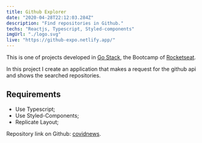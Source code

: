 ```yaml
---
title: Github Explorer
date: "2020-04-28T22:12:03.284Z"
description: "Find repositories in Github."
techs: "Reactjs, Typescript, Styled-components"
imgUrl: "./logo.svg"
live: "https://github-expo.netlify.app/"
---
```


This is one of projects developed in [Go Stack](https://rocketseat.com.br/gostack), the Bootcamp of [Rocketseat](https://rocketseat.com.br).

In this project I create an application that makes a request for the github api and shows the searched repositories.

## Requirements

- Use Typescript;
- Use Styled-Components;
- Replicate Layout;

Repository link on Github:
[covidnews](https://covidbreakingnews.netlify.app/).
